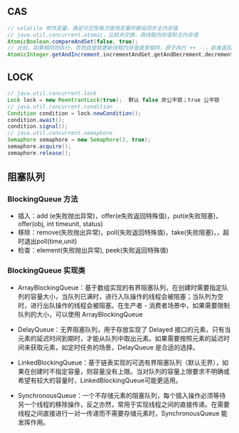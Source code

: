 ## CAS

   ```java
   // volatile 修饰变量，满足可见性每次使用变量时都会同步主内存值
   // java.util.concurrent.atomic，比较并交换，用线程内存值和主内存值
   AtomicBoolean.compareAndSet(false, true); 
   // 比较，如果相同则执行，否则自旋锁更新线程内存值直至相同，原子执行 ++ --，前者返回更新前后者返回更新后
   AtomicInteger.getAndIncrement,incrementAndGet,getAndDecrement,decrementAndGet   
   ```

## LOCK

```java
// java.util.concurrent.lock
Lock lock = new ReentrantLock(true);  默认 false 非公平锁；true 公平锁
// java.util.concurrent.condition
Condition condition = lock.newCondition();
condition.await();
condition.signal();
// java.util.concurrent.semaphore
Semaphore semaphore = new Semaphore(3, true);
semaphore.acquire();
semaphore.release();
```

## 阻塞队列

### BlockingQueue 方法
  * 插入：add (e失败抛出异常)，offer(e失败返回特殊值)，put(e失败阻塞)，offer(obj, int timeunit, status)
  * 移除：remove(失败抛出异常)，poll(失败返回特殊值)，take(失败阻塞)，，超时退出poll(time,unit)
  * 检查：element(失败抛出异常), peek(失败返回特殊值)

### BlockingQueue 实现类

* ArrayBlockingQueue：基于数组实现的有界阻塞队列，在创建时需要指定队列的容量大小，当队列已满时，进行入队操作的线程会被阻塞；当队列为空时，进行出队操作的线程会被阻塞。在生产者 - 消费者场景中，如果需要限制队列的大小，可以使用 ArrayBlockingQueue
* DelayQueue：无界阻塞队列，用于存放实现了 Delayed  接口的元素，只有当元素的延迟时间到期时，才能从队列中取出元素。如果需要按照元素的延迟时间来获取元素，如定时任务的场景，DelayQueue 是合适的选择。
* LinkedBlockingQueue：基于链表实现的可选有界阻塞队列（默认无界），如果在创建时不指定容量，则容量没有上限。当对队列的容量上限要求不明确或希望有较大的容量时，LinkedBlockingQueue可能更适用。

* SynchronousQueue：一个不存储元素的阻塞队列，每个插入操作必须等待另一个线程的移除操作，反之亦然，常用于实现线程之间的直接传递。在需要线程之间直接进行一对一传递而不需要存储元素时，SynchronousQueue 能发挥作用。
